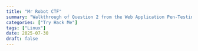 ```yaml
---
title: "Mr Robot CTF"
summary: "Walkthrough of Question 2 from the Web Application Pen-Testing (WAPT) retest paper."
categories: ["Try Hack Me"]
tags: ["Linux"]
date: 2025-07-30
draft: false
---
```


